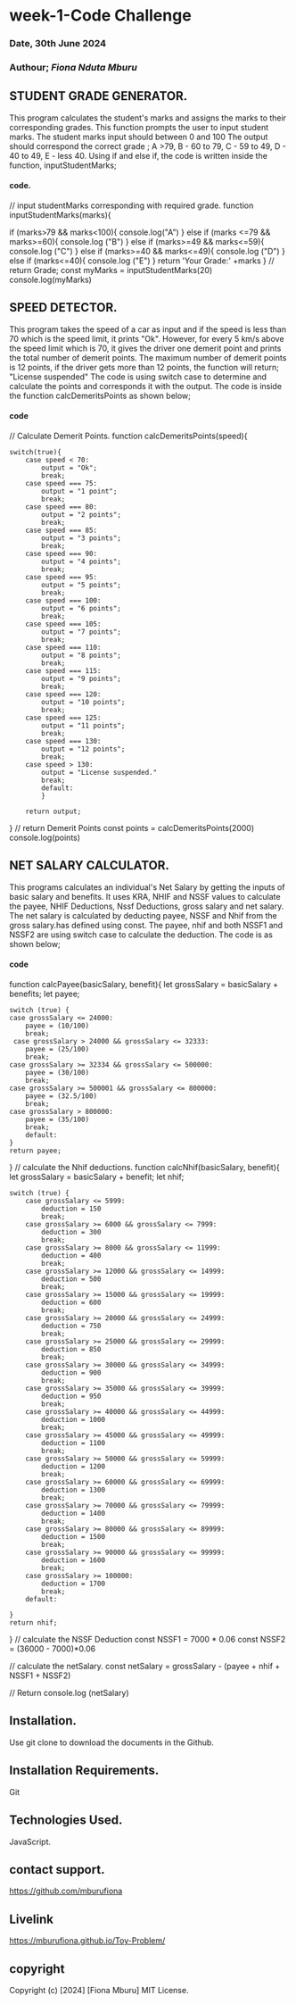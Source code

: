 # week-1-Code Challenge

### Date, 30th June 2024

### Authour; *Fiona Nduta Mburu*

## STUDENT GRADE GENERATOR.
This program calculates the student's marks and assigns the marks to their corresponding grades.
This  function  prompts the user to input student marks.
The student marks input should between 0 and 100
The output should correspond the correct grade ;
                A >79,
                B - 60 to 79,
                C - 59 to 49,
                D - 40 to 49,
                E - less 40.
 Using if and else if, the code is written inside the function, inputStudentMarks;

 #### code.
 // input studentMarks corresponding with required grade.
function inputStudentMarks(marks){

   if (marks>79 && marks<100){
    console.log("A")
   } else if (marks <=79 && marks>=60){
    console.log ("B")
   } else if (marks>=49 && marks<=59){
    console.log ("C")
   } else if (marks>=40 && marks<=49){
    console.log ("D")
   } else if (marks<=40){
    console.log ("E")
   }
return 'Your Grade:' +marks
}
// return Grade;
const myMarks = inputStudentMarks(20)
console.log(myMarks)

 
## SPEED DETECTOR.
This program takes the speed of a car as input and if the speed is less than 70 which is the speed limit, it prints "Ok".
However, for every 5 km/s above the speed limit which is 70, it gives the driver one demerit point and prints the total number of demerit points.
The maximum number of demerit points is 12 points, if the driver gets more than 12 points, the function will return; "License suspended"
The code is using switch case to determine and calculate the points and corresponds it with the output.
    The code is inside the function calcDemeritsPoints as shown below;

#### code
// Calculate Demerit Points.
function calcDemeritsPoints(speed){


    switch(true){
        case speed < 70:
            output = "Ok";
            break;
        case speed === 75:
            output = "1 point";
            break;
        case speed === 80:
            output = "2 points";
            break;
        case speed === 85:
            output = "3 points";
            break;
        case speed === 90:
            output = "4 points";
            break;
        case speed === 95:
            output = "5 points";
            break;
        case speed === 100:
            output = "6 points";
            break;
        case speed === 105:
            output = "7 points";
            break;
        case speed === 110:
            output = "8 points";
            break;
        case speed === 115:
            output = "9 points";
            break;
        case speed === 120:
            output = "10 points";
            break;
        case speed === 125:
            output = "11 points";
            break;
        case speed === 130:
            output = "12 points";
            break;
        case speed > 130:
            output = "License suspended."
            break;
            default:
            }
        
        return output;
}
// return Demerit Points
const points = calcDemeritsPoints(2000)
console.log(points)


## NET SALARY CALCULATOR.
This programs calculates an individual's Net Salary by getting the inputs of basic salary and benefits.
It uses KRA, NHIF and NSSF values to calculate the payee, NHIF Deductions, Nssf Deductions, gross salary and net salary.
The net salary is calculated by deducting payee, NSSF and Nhif from the gross salary.has defined using const.
The payee, nhif and both NSSF1 and NSSF2 are using switch case to calculate the deduction.
The code is as shown below;

#### code
function calcPayee(basicSalary, benefit){
    let grossSalary = basicSalary + benefits;
    let payee;

    switch (true) {
    case grossSalary <= 24000:
        payee = (10/100)
        break;
     case grossSalary > 24000 && grossSalary <= 32333:
        payee = (25/100)
        break;
    case grossSalary >= 32334 && grossSalary <= 500000:
        payee = (30/100)
        break;
    case grossSalary >= 500001 && grossSalary <= 800000:
        payee = (32.5/100) 
        break;
    case grossSalary > 800000:
        payee = (35/100) 
        break;
        default:
    }
    return payee;
}
    // calculate the Nhif deductions.
function calcNhif(basicSalary, benefit){
    let grossSalary = basicSalary + benefit;
    let nhif;

    switch (true) {
        case grossSalary <= 5999:
            deduction = 150
            break;
        case grossSalary >= 6000 && grossSalary <= 7999:
            deduction = 300
            break;
        case grossSalary >= 8000 && grossSalary <= 11999:
            deduction = 400
            break;
        case grossSalary >= 12000 && grossSalary <= 14999:
            deduction = 500
            break;
        case grossSalary >= 15000 && grossSalary <= 19999:
            deduction = 600
            break;
        case grossSalary >= 20000 && grossSalary <= 24999:
            deduction = 750
            break;
        case grossSalary >= 25000 && grossSalary <= 29999:
            deduction = 850
            break;
        case grossSalary >= 30000 && grossSalary <= 34999:
            deduction = 900
            break;
        case grossSalary >= 35000 && grossSalary <= 39999:
            deduction = 950
            break;
        case grossSalary >= 40000 && grossSalary <= 44999:
            deduction = 1000
            break;
        case grossSalary >= 45000 && grossSalary <= 49999:
            deduction = 1100
            break;
        case grossSalary >= 50000 && grossSalary <= 59999:
            deduction = 1200
            break;
        case grossSalary >= 60000 && grossSalary <= 69999:
            deduction = 1300
            break;
        case grossSalary >= 70000 && grossSalary <= 79999:
            deduction = 1400
            break;
        case grossSalary >= 80000 && grossSalary <= 89999:
            deduction = 1500
            break;
        case grossSalary >= 90000 && grossSalary <= 99999:
            deduction = 1600
            break;
        case grossSalary >= 100000:
            deduction = 1700
            break;
        default:

    }
    return nhif;
}
// calculate the NSSF Deduction
const NSSF1 = 7000 * 0.06
const NSSF2 = (36000 - 7000)*0.06  

// calculate the netSalary.
const netSalary = grossSalary - (payee + nhif + NSSF1 + NSSF2)


// Return 
    console.log (netSalary)
 
## Installation.
Use git clone to download the documents in the Github.

## Installation Requirements.
Git

## Technologies Used.
JavaScript.

## contact support.
 https://github.com/mburufiona

## Livelink
 https://mburufiona.github.io/Toy-Problem/

## copyright 
Copyright (c) [2024] [Fiona Mburu]
MIT License.

